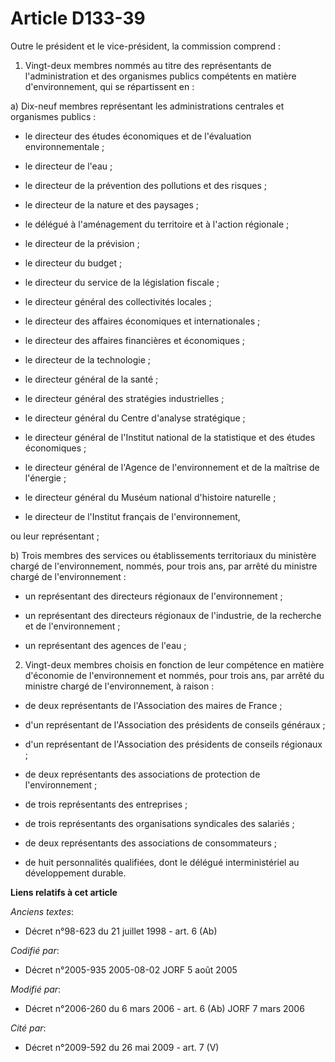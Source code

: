 # Article D133-39

Outre le président et le vice-président, la commission comprend :

1. Vingt-deux membres nommés au titre des représentants de l'administration et des organismes publics compétents en matière
d'environnement, qui se répartissent en :

a) Dix-neuf membres représentant les administrations centrales et organismes publics :

- le directeur des études économiques et de l'évaluation environnementale ;

- le directeur de l'eau ;

- le directeur de la prévention des pollutions et des risques ;

- le directeur de la nature et des paysages ;

- le délégué à l'aménagement du territoire et à l'action régionale ;

- le directeur de la prévision ;

- le directeur du budget ;

- le directeur du service de la législation fiscale ;

- le directeur général des collectivités locales ;

- le directeur des affaires économiques et internationales ;

- le directeur des affaires financières et économiques ;

- le directeur de la technologie ;

- le directeur général de la santé ;

- le directeur général des stratégies industrielles ;

- le directeur général du Centre d'analyse stratégique ;

- le directeur général de l'Institut national de la statistique et des études économiques ;

- le directeur général de l'Agence de l'environnement et de la maîtrise de l'énergie ;

- le directeur général du Muséum national d'histoire naturelle ;

- le directeur de l'Institut français de l'environnement,

ou leur représentant ;

b) Trois membres des services ou établissements territoriaux du ministère chargé de l'environnement, nommés, pour trois ans,
par arrêté du ministre chargé de l'environnement :

- un représentant des directeurs régionaux de l'environnement ;

- un représentant des directeurs régionaux de l'industrie, de la recherche et de l'environnement ;

- un représentant des agences de l'eau ;

2. Vingt-deux membres choisis en fonction de leur compétence en matière d'économie de l'environnement et nommés, pour trois
ans, par arrêté du ministre chargé de l'environnement, à raison :

- de deux représentants de l'Association des maires de France ;

- d'un représentant de l'Association des présidents de conseils généraux ;

- d'un représentant de l'Association des présidents de conseils régionaux ;

- de deux représentants des associations de protection de l'environnement ;

- de trois représentants des entreprises ;

- de trois représentants des organisations syndicales des salariés ;

- de deux représentants des associations de consommateurs ;

- de huit personnalités qualifiées, dont le délégué interministériel au développement durable.

**Liens relatifs à cet article**

_Anciens textes_:

  - Décret n°98-623 du 21 juillet 1998 - art. 6 (Ab)

_Codifié par_:

  - Décret n°2005-935 2005-08-02 JORF 5 août 2005

_Modifié par_:

  - Décret n°2006-260 du 6 mars 2006 - art. 6 (Ab) JORF 7 mars 2006

_Cité par_:

  - Décret n°2009-592 du 26 mai 2009 - art. 7 (V)
